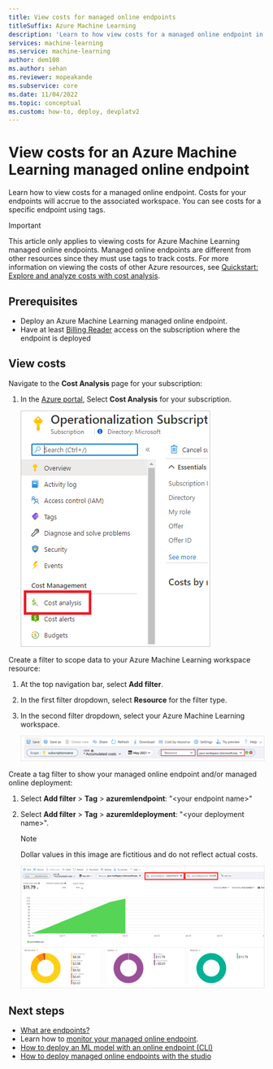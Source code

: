 ```yaml
---
title: View costs for managed online endpoints
titleSuffix: Azure Machine Learning
description: 'Learn to how view costs for a managed online endpoint in Azure Machine Learning.'
services: machine-learning
ms.service: machine-learning
author: dem108
ms.author: sehan
ms.reviewer: mopeakande
ms.subservice: core
ms.date: 11/04/2022
ms.topic: conceptual
ms.custom: how-to, deploy, devplatv2
---
```


# View costs for an Azure Machine Learning managed online endpoint

Learn how to view costs for a managed online endpoint. Costs for your endpoints will accrue to the associated workspace. You can see costs for a specific endpoint using tags.

> [!IMPORTANT]
> This article only applies to viewing costs for Azure Machine Learning managed online endpoints. Managed online endpoints are different from other resources since they must use tags to track costs. For more information on viewing the costs of other Azure resources, see [Quickstart: Explore and analyze costs with cost analysis](../cost-management-billing/costs/quick-acm-cost-analysis.md).

## Prerequisites

- Deploy an Azure Machine Learning managed online endpoint.
- Have at least [Billing Reader](../role-based-access-control/role-assignments-portal.yml) access on the subscription where the endpoint is deployed

## View costs

Navigate to the **Cost Analysis** page for your subscription:

1. In the [Azure portal](https://portal.azure.com), Select **Cost Analysis** for your subscription.

    [![Managed online endpoint cost analysis: screenshot of a subscription in the Azure portal showing red box around "Cost Analysis" button on the left hand side.](./media/how-to-view-online-endpoints-costs/online-endpoints-cost-analysis.png)](./media/how-to-view-online-endpoints-costs/online-endpoints-cost-analysis.png#lightbox)

Create a filter to scope data to your Azure Machine Learning workspace resource:

1. At the top navigation bar, select **Add filter**.

1. In the first filter dropdown, select **Resource** for the filter type.

1. In the second filter dropdown, select your Azure Machine Learning workspace.

    [![Managed online endpoint cost analysis: screenshot of the Cost Analysis view showing a red box around the "Add filter" button at the top right.](./media/how-to-view-online-endpoints-costs/online-endpoints-cost-analysis-add-filter.png)](./media/how-to-view-online-endpoints-costs/online-endpoints-cost-analysis-add-filter.png#lightbox)

Create a tag filter to show your managed online endpoint and/or managed online deployment:
1. Select **Add filter** > **Tag** > **azuremlendpoint**: "\<your endpoint name>" 
1. Select **Add filter** > **Tag** > **azuremldeployment**: "\<your deployment name>".

    > [!NOTE]
    > Dollar values in this image are fictitious and do not reflect actual costs.

    [![Managed online endpoint cost analysis: screenshot of the Cost Analysis view showing a red box around the "Tag" buttons in the top right.](./media/how-to-view-online-endpoints-costs/online-endpoints-cost-analysis-select-endpoint-deployment.png)](./media/how-to-view-online-endpoints-costs/online-endpoints-cost-analysis-select-endpoint-deployment.png#lightbox)

## Next steps
- [What are endpoints?](concept-endpoints.md)
- Learn how to [monitor your managed online endpoint](./how-to-monitor-online-endpoints.md).
- [How to deploy an ML model with an online endpoint (CLI)](how-to-deploy-online-endpoints.md)
- [How to deploy managed online endpoints with the studio](how-to-use-managed-online-endpoint-studio.md)
